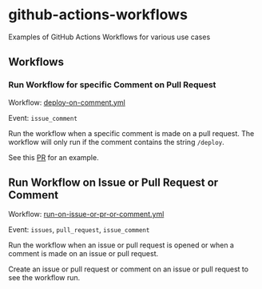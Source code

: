 # github-actions-workflows
Examples of GitHub Actions Workflows for various use cases

## Workflows

### Run Workflow for specific Comment on Pull Request
Workflow: [deploy-on-comment.yml](.github/workflows/deploy-on-comment.yml)

Event: `issue_comment`

Run the workflow when a specific comment is made on a pull request. The workflow will only run if the comment contains the string `/deploy`.

See this [PR](https://github.com/zirkelc/github-actions-workflows/pull/2) for an example.

## Run Workflow on Issue or Pull Request or Comment
Workflow: [run-on-issue-or-pr-or-comment.yml](.github/workflows/run-on-issue-or-pr-or-comment.yml)

Event: `issues`, `pull_request`, `issue_comment`

Run the workflow when an issue or pull request is opened or when a comment is made on an issue or pull request.

Create an issue or pull request or comment on an issue or pull request to see the workflow run.